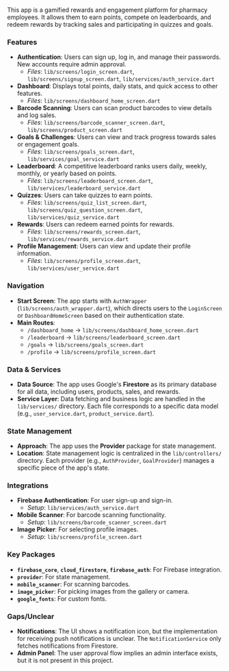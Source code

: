 This app is a gamified rewards and engagement platform for pharmacy employees. It allows them to earn points, compete on leaderboards, and redeem rewards by tracking sales and participating in quizzes and goals.

### Features

-   **Authentication**: Users can sign up, log in, and manage their passwords. New accounts require admin approval.
    -   *Files*: `lib/screens/login_screen.dart`, `lib/screens/signup_screen.dart`, `lib/services/auth_service.dart`
-   **Dashboard**: Displays total points, daily stats, and quick access to other features.
    -   *Files*: `lib/screens/dashboard_home_screen.dart`
-   **Barcode Scanning**: Users can scan product barcodes to view details and log sales.
    -   *Files*: `lib/screens/barcode_scanner_screen.dart`, `lib/screens/product_screen.dart`
-   **Goals & Challenges**: Users can view and track progress towards sales or engagement goals.
    -   *Files*: `lib/screens/goals_screen.dart`, `lib/services/goal_service.dart`
-   **Leaderboard**: A competitive leaderboard ranks users daily, weekly, monthly, or yearly based on points.
    -   *Files*: `lib/screens/leaderboard_screen.dart`, `lib/services/leaderboard_service.dart`
-   **Quizzes**: Users can take quizzes to earn points.
    -   *Files*: `lib/screens/quiz_list_screen.dart`, `lib/screens/quiz_question_screen.dart`, `lib/services/quiz_service.dart`
-   **Rewards**: Users can redeem earned points for rewards.
    -   *Files*: `lib/screens/rewards_screen.dart`, `lib/services/rewards_service.dart`
-   **Profile Management**: Users can view and update their profile information.
    -   *Files*: `lib/screens/profile_screen.dart`, `lib/services/user_service.dart`

### Navigation

-   **Start Screen**: The app starts with `AuthWrapper` (`lib/screens/auth_wrapper.dart`), which directs users to the `LoginScreen` or `DashboardHomeScreen` based on their authentication state.
-   **Main Routes**:
    -   `/dashboard_home` → `lib/screens/dashboard_home_screen.dart`
    -   `/leaderboard` → `lib/screens/leaderboard_screen.dart`
    -   `/goals` → `lib/screens/goals_screen.dart`
    -   `/profile` → `lib/screens/profile_screen.dart`

### Data & Services

-   **Data Source**: The app uses Google's **Firestore** as its primary database for all data, including users, products, sales, and rewards.
-   **Service Layer**: Data fetching and business logic are handled in the `lib/services/` directory. Each file corresponds to a specific data model (e.g., `user_service.dart`, `product_service.dart`).

### State Management

-   **Approach**: The app uses the **Provider** package for state management.
-   **Location**: State management logic is centralized in the `lib/controllers/` directory. Each provider (e.g., `AuthProvider`, `GoalProvider`) manages a specific piece of the app's state.

### Integrations

-   **Firebase Authentication**: For user sign-up and sign-in.
    -   *Setup*: `lib/services/auth_service.dart`
-   **Mobile Scanner**: For barcode scanning functionality.
    -   *Setup*: `lib/screens/barcode_scanner_screen.dart`
-   **Image Picker**: For selecting profile images.
    -   *Setup*: `lib/screens/profile_screen.dart`

### Key Packages

-   **`firebase_core`**, **`cloud_firestore`**, **`firebase_auth`**: For Firebase integration.
-   **`provider`**: For state management.
-   **`mobile_scanner`**: For scanning barcodes.
-   **`image_picker`**: For picking images from the gallery or camera.
-   **`google_fonts`**: For custom fonts.

### Gaps/Unclear

-   **Notifications**: The UI shows a notification icon, but the implementation for receiving push notifications is unclear. The `NotificationService` only fetches notifications from Firestore.
-   **Admin Panel**: The user approval flow implies an admin interface exists, but it is not present in this project.
